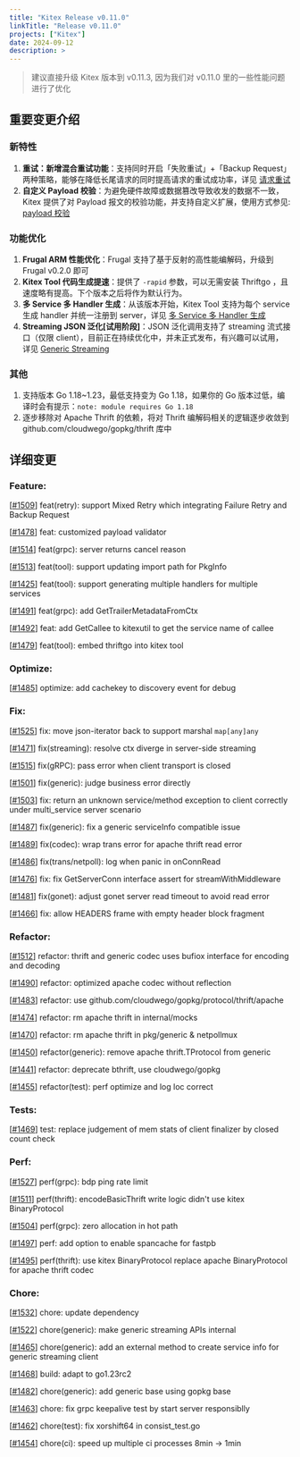 ```yaml
---
title: "Kitex Release v0.11.0"
linkTitle: "Release v0.11.0"
projects: ["Kitex"]
date: 2024-09-12
description: >
---
```


> 建议直接升级 Kitex 版本到 v0.11.3, 因为我们对 v0.11.0 里的一些性能问题进行了优化

## **重要变更介绍**

### 新特性
1. **重试：新增混合重试功能**：支持同时开启「失败重试」+「Backup Request」两种策略，能够在降低长尾请求的同时提高请求的重试成功率，详见 [请求重试](/zh/docs/kitex/tutorials/service-governance/retry/)
2. **自定义 Payload 校验**：为避免硬件故障或数据篡改导致收发的数据不一致，Kitex 提供了对 Payload 报文的校验功能，并支持自定义扩展，使用方式参见: [payload 校验](/zh/docs/kitex/tutorials/advanced-feature/payload_validator/)

### 功能优化
1. **Frugal ARM 性能优化**：Frugal 支持了基于反射的高性能编解码，升级到 Frugal v0.2.0 即可
2. **Kitex Tool 代码生成提速**：提供了 `-rapid` 参数，可以无需安装 Thriftgo ，且速度略有提高。下个版本之后将作为默认行为。
3. **多 Service 多 Handler 生成**：从该版本开始，Kitex Tool 支持为每个 service 生成 handler 并统一注册到 server，详见 [多 Service 多 Handler 生成](/zh/docs/kitex/tutorials/advanced-feature/multi_service/multi_handler/)
4. **Streaming JSON 泛化[试用阶段]**：JSON 泛化调用支持了 streaming 流式接口（仅限 client），目前正在持续优化中，并未正式发布，有兴趣可以试用，详见 [Generic Streaming](/zh/docs/kitex/tutorials/advanced-feature/generic-call/generic_streaming/)

### 其他
1. 支持版本 Go 1.18~1.23，最低支持变为 Go 1.18，如果你的 Go 版本过低，编译时会有提示：`note: module requires Go 1.18`
2. 逐步移除对 Apache Thrift 的依赖，将对 Thrift 编解码相关的逻辑逐步收敛到 github.com/cloudwego/gopkg/thrift 库中


## **详细变更**

### Feature:
[[#1509](https://github.com/cloudwego/kitex/pull/1509)] feat(retry): support Mixed Retry which integrating Failure Retry and Backup Request

[[#1478](https://github.com/cloudwego/kitex/pull/1478)] feat: customized payload validator

[[#1514](https://github.com/cloudwego/kitex/pull/1514)] feat(grpc): server returns cancel reason

[[#1513](https://github.com/cloudwego/kitex/pull/1513)] feat(tool): support updating import path for PkgInfo

[[#1425](https://github.com/cloudwego/kitex/pull/1425)] feat(tool): support generating multiple handlers for multiple services

[[#1491](https://github.com/cloudwego/kitex/pull/1491)] feat(grpc): add GetTrailerMetadataFromCtx

[[#1492](https://github.com/cloudwego/kitex/pull/1492)] feat: add GetCallee to kitexutil to get the service name of callee

[[#1479](https://github.com/cloudwego/kitex/pull/1479)] feat(tool): embed thriftgo into kitex tool

### Optimize:

[[#1485](https://github.com/cloudwego/kitex/pull/1485)] optimize: add cachekey to discovery event for debug

### Fix:

[[#1525](https://github.com/cloudwego/kitex/pull/1525)] fix: move json-iterator back to support marshal `map[any]any`

[[#1471](https://github.com/cloudwego/kitex/pull/1471)] fix(streaming): resolve ctx diverge in server-side streaming

[[#1515](https://github.com/cloudwego/kitex/pull/1515)] fix(gRPC): pass error when client transport is closed

[[#1501](https://github.com/cloudwego/kitex/pull/1501)] fix(generic): judge business error directly

[[#1503](https://github.com/cloudwego/kitex/pull/1503)] fix: return an unknown service/method exception to client correctly under multi_service server scenario

[[#1487](https://github.com/cloudwego/kitex/pull/1487)] fix(generic): fix a generic serviceInfo compatible issue

[[#1489](https://github.com/cloudwego/kitex/pull/1489)] fix(codec): wrap trans error for apache thrift read error

[[#1486](https://github.com/cloudwego/kitex/pull/1486)] fix(trans/netpoll): log when panic in onConnRead

[[#1476](https://github.com/cloudwego/kitex/pull/1476)] fix: fix GetServerConn interface assert for streamWithMiddleware

[[#1481](https://github.com/cloudwego/kitex/pull/1481)] fix(gonet): adjust gonet server read timeout to avoid read error

[[#1466](https://github.com/cloudwego/kitex/pull/1466)] fix: allow HEADERS frame with empty header block fragment

### Refactor:

[[#1512](https://github.com/cloudwego/kitex/pull/1512)] refactor: thrift and generic codec uses bufiox interface for encoding and decoding

[[#1490](https://github.com/cloudwego/kitex/pull/1490)] refactor: optimized apache codec without reflection

[[#1483](https://github.com/cloudwego/kitex/pull/1483)] refactor: use github.com/cloudwego/gopkg/protocol/thrift/apache

[[#1474](https://github.com/cloudwego/kitex/pull/1474)] refactor: rm apache thrift in internal/mocks

[[#1470](https://github.com/cloudwego/kitex/pull/1470)] refactor: rm apache thrift in pkg/generic & netpollmux

[[#1450](https://github.com/cloudwego/kitex/pull/1450)] refactor(generic): remove apache thrift.TProtocol from generic

[[#1441](https://github.com/cloudwego/kitex/pull/1441)] refactor: deprecate bthrift, use cloudwego/gopkg

[[#1455](https://github.com/cloudwego/kitex/pull/1455)] refactor(test): perf optimize and log loc correct

### Tests:

[[#1469](https://github.com/cloudwego/kitex/pull/1469)] test: replace judgement of mem stats of client finalizer by closed count check

### Perf:

[[#1527](https://github.com/cloudwego/kitex/pull/1527)] perf(grpc): bdp ping rate limit

[[#1511](https://github.com/cloudwego/kitex/pull/1511)] perf(thrift): encodeBasicThrift write logic didn't use kitex BinaryProtocol

[[#1504](https://github.com/cloudwego/kitex/pull/1504)] perf(grpc): zero allocation in hot path

[[#1497](https://github.com/cloudwego/kitex/pull/1497)] perf: add option to enable spancache for fastpb

[[#1495](https://github.com/cloudwego/kitex/pull/1495)] perf(thrift): use kitex BinaryProtocol replace apache BinaryProtocol for apache thrift codec

### Chore:

[[#1532](https://github.com/cloudwego/kitex/pull/1532)] chore: update dependency

[[#1522](https://github.com/cloudwego/kitex/pull/1522)] chore(generic): make generic streaming APIs internal

[[#1465](https://github.com/cloudwego/kitex/pull/1465)] chore(generic): add an external method to create service info for generic streaming client

[[#1468](https://github.com/cloudwego/kitex/pull/1468)] build: adapt to go1.23rc2

[[#1482](https://github.com/cloudwego/kitex/pull/1482)] chore(generic): add generic base using gopkg base

[[#1463](https://github.com/cloudwego/kitex/pull/1463)] chore: fix grpc keepalive test by start server responsiblly

[[#1462](https://github.com/cloudwego/kitex/pull/1462)] chore(test): fix xorshift64 in consist_test.go

[[#1454](https://github.com/cloudwego/kitex/pull/1454)] chore(ci): speed up multiple ci processes 8min -> 1min


